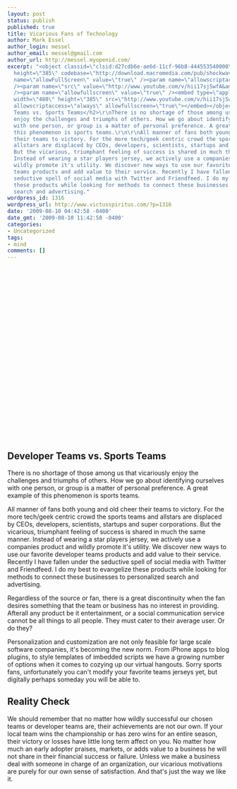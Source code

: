 ```yaml
---
layout: post
status: publish
published: true
title: Vicarious Fans of Technology
author: Mark Essel
author_login: messel
author_email: messel@gmail.com
author_url: http://messel.myopenid.com/
excerpt: "<object classid=\"clsid:d27cdb6e-ae6d-11cf-96b8-444553540000\" width=\"480\"
  height=\"385\" codebase=\"http://download.macromedia.com/pub/shockwave/cabs/flash/swflash.cab#version=6,0,40,0\"><param
  name=\"allowFullScreen\" value=\"true\" /><param name=\"allowscriptaccess\" value=\"always\"
  /><param name=\"src\" value=\"http://www.youtube.com/v/hii17sjSwfA&amp;hl=en&amp;fs=1&amp;color1=0x006699&amp;color2=0x54abd6\"
  /><param name=\"allowfullscreen\" value=\"true\" /><embed type=\"application/x-shockwave-flash\"
  width=\"480\" height=\"385\" src=\"http://www.youtube.com/v/hii17sjSwfA&amp;hl=en&amp;fs=1&amp;color1=0x006699&amp;color2=0x54abd6\"
  allowscriptaccess=\"always\" allowfullscreen=\"true\"></embed></object>\r\n<h2>Developer
  Teams vs. Sports Teams</h2>\r\nThere is no shortage of those among us that vicariously
  enjoy the challenges and triumphs of others. How we go about identifying ourselves
  with one person, or group is a matter of personal preference. A great example of
  this phenomenon is sports teams.\r\n\r\nAll manner of fans both young and old cheer
  their teams to victory. For the more tech/geek centric crowd the sports teams and
  allstars are displaced by CEOs, developers, scientists, startups and super corporations.
  But the vicarious, triumphant feeling of success is shared in much the same manner.
  Instead of wearing a star players jersey, we actively use a companies product and
  wildly promote it's utility. We discover new ways to use our favorite developer
  teams products and add value to their service. Recently I have fallen under the
  seductive spell of social media with Twitter and Friendfeed. I do my best to evangelize
  these products while looking for methods to connect these businesses to personalized
  search and advertising."
wordpress_id: 1316
wordpress_url: http://www.victusspiritus.com/?p=1316
date: '2009-08-10 04:42:58 -0400'
date_gmt: '2009-08-10 11:42:58 -0400'
categories:
- Uncategorized
tags:
- mind
comments: []
---
```

<p><object classid="clsid:d27cdb6e-ae6d-11cf-96b8-444553540000" width="480" height="385" codebase="http://download.macromedia.com/pub/shockwave/cabs/flash/swflash.cab#version=6,0,40,0"><param name="allowFullScreen" value="true" /><param name="allowscriptaccess" value="always" /><param name="src" value="http://www.youtube.com/v/hii17sjSwfA&amp;hl=en&amp;fs=1&amp;color1=0x006699&amp;color2=0x54abd6" /><param name="allowfullscreen" value="true" /><embed type="application/x-shockwave-flash" width="480" height="385" src="http://www.youtube.com/v/hii17sjSwfA&amp;hl=en&amp;fs=1&amp;color1=0x006699&amp;color2=0x54abd6" allowscriptaccess="always" allowfullscreen="true"></embed></object></p>
<h2>Developer Teams vs. Sports Teams</h2>
<p>There is no shortage of those among us that vicariously enjoy the challenges and triumphs of others. How we go about identifying ourselves with one person, or group is a matter of personal preference. A great example of this phenomenon is sports teams.</p>
<p>All manner of fans both young and old cheer their teams to victory. For the more tech/geek centric crowd the sports teams and allstars are displaced by CEOs, developers, scientists, startups and super corporations. But the vicarious, triumphant feeling of success is shared in much the same manner. Instead of wearing a star players jersey, we actively use a companies product and wildly promote it's utility. We discover new ways to use our favorite developer teams products and add value to their service. Recently I have fallen under the seductive spell of social media with Twitter and Friendfeed. I do my best to evangelize these products while looking for methods to connect these businesses to personalized search and advertising.<a id="more"></a><a id="more-1316"></a></p>
<p>Regardless of the source or fan, there is a great discontinuity when the fan desires something that the team or business has no interest in providing. Afterall any product be it entertainment, or a social communication service cannot be all things to all people. They must cater to their average user. Or do they?</p>
<p>Personalization and customization are not only feasible for large scale software companies, it's becoming the new norm. From iPhone apps to blog plugins, to style templates of imbedded scripts we have a growing number of options when it comes to cozying up our virtual hangouts. Sorry sports fans, unfortunately you can't modify your favorite teams jerseys yet, but digitally perhaps someday you will be able to.</p>
<h2>Reality Check</h2>
<p>We should remember that no matter how wildly successful our chosen teams or developer teams are, their achievements are not our own. If your local team wins the championship or has zero wins for an entire season, their victory or losses have little long term affect on you. No matter how much an early adopter praises, markets, or adds value to a business he will not share in their financial success or failure. Unless we make a business deal with someone in charge of an organization, our vicarious motivations are purely for our own sense of satisfaction. And that's just the way we like it.</p>
